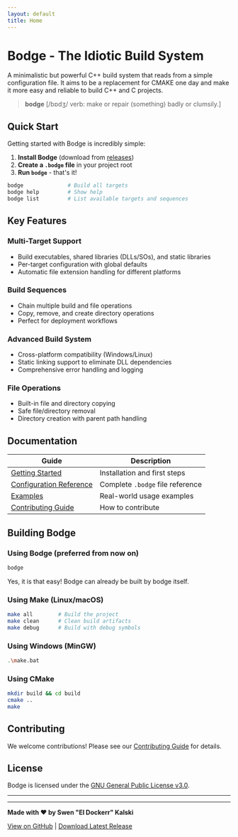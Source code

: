 ```yaml
---
layout: default
title: Home
---
```


# Bodge - The Idiotic Build System

A minimalistic but powerful C++ build system that reads from a simple configuration file. It aims to be a replacement for CMAKE one day and make it more easy and reliable to build C++ and C projects.

> **bodge** [/bɒdʒ/ verb: make or repair (something) badly or clumsily.]

## Quick Start

Getting started with Bodge is incredibly simple:

1. **Install Bodge** (download from [releases](https://github.com/el-dockerr/bodge/releases))
2. **Create a `.bodge` file** in your project root
3. **Run `bodge`** - that's it!

```bash
bodge              # Build all targets
bodge help         # Show help
bodge list         # List available targets and sequences
```

## Key Features

### Multi-Target Support
- Build executables, shared libraries (DLLs/SOs), and static libraries
- Per-target configuration with global defaults
- Automatic file extension handling for different platforms

### Build Sequences
- Chain multiple build and file operations
- Copy, remove, and create directory operations
- Perfect for deployment workflows

### Advanced Build System
- Cross-platform compatibility (Windows/Linux)
- Static linking support to eliminate DLL dependencies
- Comprehensive error handling and logging

### File Operations
- Built-in file and directory copying
- Safe file/directory removal
- Directory creation with parent path handling

## Documentation

| Guide | Description |
|-------|-------------|
| [Getting Started](getting-started) | Installation and first steps |
| [Configuration Reference](configuration) | Complete `.bodge` file reference |  
| [Examples](examples) | Real-world usage examples |
| [Contributing Guide](contributing) | How to contribute |

## Building Bodge

### Using Bodge (preferred from now on)
```bash
bodge
```
Yes, it is that easy! Bodge can already be built by bodge itself.

### Using Make (Linux/macOS)
```bash
make all        # Build the project
make clean      # Clean build artifacts
make debug      # Build with debug symbols
```

### Using Windows (MinGW)
```bash
.\make.bat
```

### Using CMake
```bash
mkdir build && cd build
cmake ..
make
```

## Contributing

We welcome contributions! Please see our [Contributing Guide](contributing.html) for details.

## License

Bodge is licensed under the [GNU General Public License v3.0](https://github.com/el-dockerr/bodge/blob/main/LICENSE).

---

---

**Made with ❤️ by Swen "El Dockerr" Kalski**

[View on GitHub](https://github.com/el-dockerr/bodge) | [Download Latest Release](https://github.com/el-dockerr/bodge/releases)
